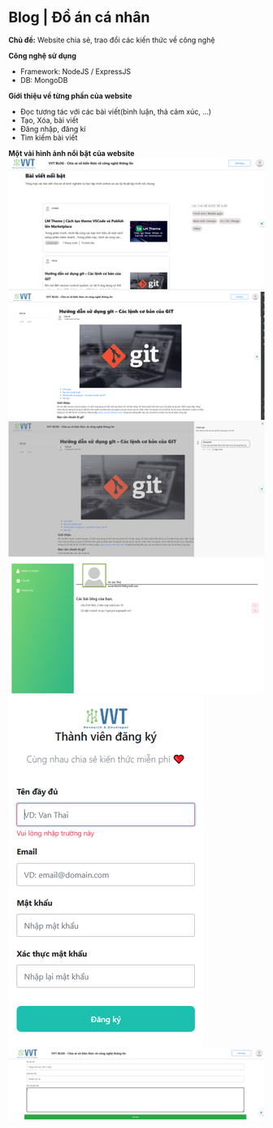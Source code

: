 # Blog | Đồ án cá nhân

**Chủ đề:** Website chia sẻ, trao đổi các kiến thức về công nghệ

**Công nghệ sử dụng**

- Framework: NodeJS / ExpressJS
- DB: MongoDB

**Giới thiệu về từng phần của website**

- Đọc tương tác với các bài viết(bình luận, thả cảm xúc, ...)
- Tạo, Xóa, bài viết
- Đăng nhập, đăng kí
- Tìm kiếm bài viết

**Một vài hình ảnh nổi bật của website**
<img src="./imgs/anh_1.PNG" >
<img src="./imgs/anh_2.PNG" >
<img src="./imgs/anh_3.PNG" >
<img src="./imgs/anh_4.PNG" >
<img src="./imgs/anh_5.PNG" >
<img src="./imgs/anh_6.PNG" >

